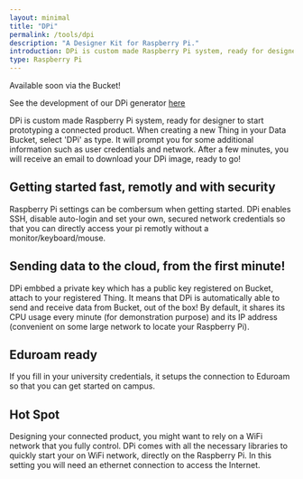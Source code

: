 ```yaml
---
layout: minimal
title: "DPi"
permalink: /tools/dpi
description: "A Designer Kit for Raspberry Pi."
introduction: DPi is custom made Raspberry Pi system, ready for designer to start prototyping a connected product.
type: Raspberry Pi
---
```


Available soon via the Bucket!

See the development of our DPi generator [here](https://github.com/datacentricdesign/raspbian-dist)

DPi is custom made Raspberry Pi system, ready for designer to start prototyping a connected product. When creating a new Thing in your Data Bucket, select 'DPi' as
type. It will prompt you for some additional information such as user credentials
and network. After a few minutes, you will receive an email to download your DPi image, ready to go!

## Getting started fast, remotly and with security 

Raspberry Pi settings can be combersum when getting started. DPi enables SSH, disable auto-login and set your own, secured network credentials so that you can directly access your pi remotly without a monitor/keyboard/mouse.


## Sending data to the cloud, from the first minute!

DPi embbed a private key which has a public key registered on Bucket, attach to your registered Thing. It means that DPi is automatically able to send and receive data from Bucket, out of the box! By default, it shares its CPU usage every minute (for demonstration purpose) and its IP address (convenient on some large network to locate your Raspberry Pi).

## Eduroam ready

If you fill in your university credentials, it setups the connection to Eduroam so that you can get started on campus.

## Hot Spot

Designing your connected product, you might want to rely on a WiFi network that you fully control. DPi comes with all the necessary libraries to quickly start your on WiFi network, directly on the Raspberry Pi. In this setting you will need an ethernet
connection to access the Internet.